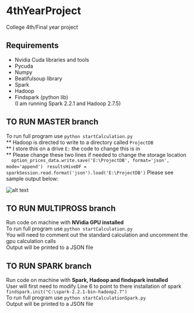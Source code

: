 # 4thYearProject
College 4th/Final year project 

## Requirements 
   - Nvidia Cuda libraries and tools
   - Pycuda
   - Numpy
   - Beatifulsoup library
   - Spark
   - Hadoop
   - Findspark (python lib)<br />
   (I am running Spark 2.2.1 and Hadoop 2.7.5)
   
## TO RUN MASTER branch
To run full program use `python startCalculation.py`<br />
** Hadoop is directed to write to a directory called `ProjectDB`<br />
** I store this on a drive `E:` the code to change this is in<br />
** Please change these two lines if needed to change the storage location<br />
`  option_prices_data.write.save('E:\ProjectDB', format='json', mode='append')`
 ` resultsHiveDF = sparkSession.read.format('json').load('E:\ProjectDB')`
Please see sample output below: <br />

![alt text](https://github.com/GLalor/Vanilla-Option-Pricer/blob/master/output.PNG "Sample output")


## TO RUN MULTIPROSS branch
Run code on machine with **NVidia GPU installed**<br />
To run full program use `python startCalculation.py`<br />
You will need to comment out the standard calculation and uncomment the gpu calculation calls<br />
Output will be printed to a JSON file<br />

## TO RUN SPARK branch
Run code on machine with **Spark, Hadoop and findspark installed**<br />
User will first need to modify Line 6 to point to there installation of spark<br />
   `findspark.init("C:\spark-2.2.1-bin-hadoop2.7")`<br />
To run full program use `python startCalculationSpark.py`<br />
Output will be printed to a JSON file<br />
